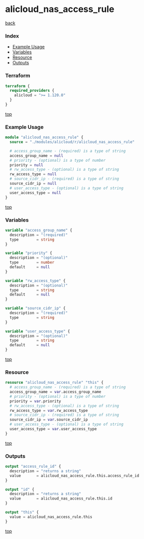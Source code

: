 # alicloud_nas_access_rule

[back](../alicloud.md)

### Index

- [Example Usage](#example-usage)
- [Variables](#variables)
- [Resource](#resource)
- [Outputs](#outputs)

### Terraform

```terraform
terraform {
  required_providers {
    alicloud = ">= 1.120.0"
  }
}
```

[top](#index)

### Example Usage

```terraform
module "alicloud_nas_access_rule" {
  source = "./modules/alicloud/r/alicloud_nas_access_rule"

  # access_group_name - (required) is a type of string
  access_group_name = null
  # priority - (optional) is a type of number
  priority = null
  # rw_access_type - (optional) is a type of string
  rw_access_type = null
  # source_cidr_ip - (required) is a type of string
  source_cidr_ip = null
  # user_access_type - (optional) is a type of string
  user_access_type = null
}
```

[top](#index)

### Variables

```terraform
variable "access_group_name" {
  description = "(required)"
  type        = string
}

variable "priority" {
  description = "(optional)"
  type        = number
  default     = null
}

variable "rw_access_type" {
  description = "(optional)"
  type        = string
  default     = null
}

variable "source_cidr_ip" {
  description = "(required)"
  type        = string
}

variable "user_access_type" {
  description = "(optional)"
  type        = string
  default     = null
}
```

[top](#index)

### Resource

```terraform
resource "alicloud_nas_access_rule" "this" {
  # access_group_name - (required) is a type of string
  access_group_name = var.access_group_name
  # priority - (optional) is a type of number
  priority = var.priority
  # rw_access_type - (optional) is a type of string
  rw_access_type = var.rw_access_type
  # source_cidr_ip - (required) is a type of string
  source_cidr_ip = var.source_cidr_ip
  # user_access_type - (optional) is a type of string
  user_access_type = var.user_access_type
}
```

[top](#index)

### Outputs

```terraform
output "access_rule_id" {
  description = "returns a string"
  value       = alicloud_nas_access_rule.this.access_rule_id
}

output "id" {
  description = "returns a string"
  value       = alicloud_nas_access_rule.this.id
}

output "this" {
  value = alicloud_nas_access_rule.this
}
```

[top](#index)